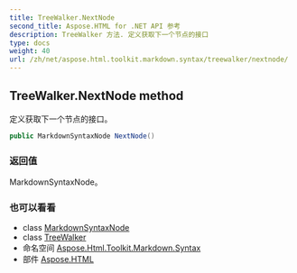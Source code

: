 ```yaml
---
title: TreeWalker.NextNode
second_title: Aspose.HTML for .NET API 参考
description: TreeWalker 方法. 定义获取下一个节点的接口
type: docs
weight: 40
url: /zh/net/aspose.html.toolkit.markdown.syntax/treewalker/nextnode/
---
```

## TreeWalker.NextNode method

定义获取下一个节点的接口。

```csharp
public MarkdownSyntaxNode NextNode()
```

### 返回值

MarkdownSyntaxNode。

### 也可以看看

* class [MarkdownSyntaxNode](../../markdownsyntaxnode/)
* class [TreeWalker](../)
* 命名空间 [Aspose.Html.Toolkit.Markdown.Syntax](../../treewalker/)
* 部件 [Aspose.HTML](../../../)


